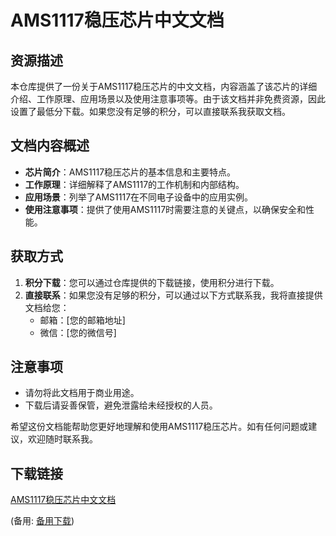 # AMS1117稳压芯片中文文档

## 资源描述

本仓库提供了一份关于AMS1117稳压芯片的中文文档，内容涵盖了该芯片的详细介绍、工作原理、应用场景以及使用注意事项等。由于该文档并非免费资源，因此设置了最低分下载。如果您没有足够的积分，可以直接联系我获取文档。

## 文档内容概述

- **芯片简介**：AMS1117稳压芯片的基本信息和主要特点。
- **工作原理**：详细解释了AMS1117的工作机制和内部结构。
- **应用场景**：列举了AMS1117在不同电子设备中的应用实例。
- **使用注意事项**：提供了使用AMS1117时需要注意的关键点，以确保安全和性能。

## 获取方式

1. **积分下载**：您可以通过仓库提供的下载链接，使用积分进行下载。
2. **直接联系**：如果您没有足够的积分，可以通过以下方式联系我，我将直接提供文档给您：
   - 邮箱：[您的邮箱地址]
   - 微信：[您的微信号]

## 注意事项

- 请勿将此文档用于商业用途。
- 下载后请妥善保管，避免泄露给未经授权的人员。

希望这份文档能帮助您更好地理解和使用AMS1117稳压芯片。如有任何问题或建议，欢迎随时联系我。

## 下载链接
[AMS1117稳压芯片中文文档](https://pan.quark.cn/s/a1631e03fffc) 

(备用: [备用下载](https://pan.baidu.com/s/12zC8rSFJ-yP_p_HrXGruzw?pwd=1234))
